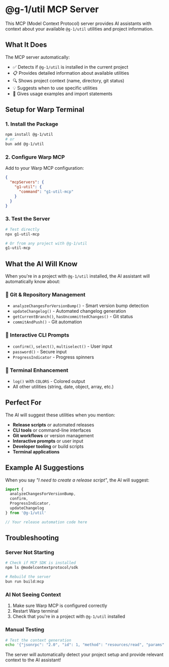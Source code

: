 # @g-1/util MCP Server

This MCP (Model Context Protocol) server provides AI assistants with context about your available `@g-1/util` utilities and project information.

## What It Does

The MCP server automatically:
- ✅ Detects if `@g-1/util` is installed in the current project
- 📋 Provides detailed information about available utilities
- 🔍 Shows project context (name, directory, git status)
- 💡 Suggests when to use specific utilities
- 🚀 Gives usage examples and import statements

## Setup for Warp Terminal

### 1. Install the Package
```bash
npm install @g-1/util
# or
bun add @g-1/util
```

### 2. Configure Warp MCP
Add to your Warp MCP configuration:

```json
{
  "mcpServers": {
    "g1-util": {
      "command": "g1-util-mcp"
    }
  }
}
```

### 3. Test the Server
```bash
# Test directly
npx g1-util-mcp

# Or from any project with @g-1/util
g1-util-mcp
```

## What the AI Will Know

When you're in a project with `@g-1/util` installed, the AI assistant will automatically know about:

### 🔧 Git & Repository Management
- `analyzeChangesForVersionBump()` - Smart version bump detection
- `updateChangelog()` - Automated changelog generation
- `getCurrentBranch()`, `hasUncommittedChanges()` - Git status
- `commitAndPush()` - Git automation

### 🎯 Interactive CLI Prompts
- `confirm()`, `select()`, `multiselect()` - User input
- `password()` - Secure input
- `ProgressIndicator` - Progress spinners

### 🎨 Terminal Enhancement
- `log()` with `COLORS` - Colored output
- All other utilities (string, date, object, array, etc.)

## Perfect For

The AI will suggest these utilities when you mention:
- **Release scripts** or automated releases
- **CLI tools** or command-line interfaces
- **Git workflows** or version management
- **Interactive prompts** or user input
- **Developer tooling** or build scripts
- **Terminal applications**

## Example AI Suggestions

When you say *"I need to create a release script"*, the AI will suggest:

```typescript
import {
  analyzeChangesForVersionBump,
  confirm,
  ProgressIndicator,
  updateChangelog
} from '@g-1/util'

// Your release automation code here
```

## Troubleshooting

### Server Not Starting
```bash
# Check if MCP SDK is installed
npm ls @modelcontextprotocol/sdk

# Rebuild the server
bun run build:mcp
```

### AI Not Seeing Context
1. Make sure Warp MCP is configured correctly
2. Restart Warp terminal
3. Check that you're in a project with `@g-1/util` installed

### Manual Testing
```bash
# Test the context generation
echo '{"jsonrpc": "2.0", "id": 1, "method": "resources/read", "params": {"uri": "context://g1-util"}}' | g1-util-mcp
```

The server will automatically detect your project setup and provide relevant context to the AI assistant!
